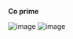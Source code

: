 **Co prime**

![image](https://github.com/user-attachments/assets/6c6edfcc-90f6-4a8f-bc57-30e9dd8c4755)
![image](https://github.com/user-attachments/assets/6f495048-f374-4829-83e5-960de85a8346)
